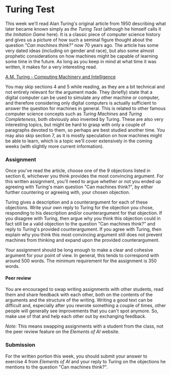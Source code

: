 
# Turing Test

This week we'll read Alan Turing's original article from 1950 describing what
later became known simply as *the Turing Test* (although he himself calls it
*the Imitation Game* here). It is a classic piece of computer science history
and gives us a picture of how such a seminal figure thought about the question
*"Can machines think?"* now 70 years ago. The article has some very dated ideas
(including on gender and race), but also some almost prophetic considerations
on how machines might be capable of learning some time in the future. As long
as you keep in mind at what time it was written, it makes for a very
interesting read.

[A.M. Turing - Computing Machinery and Intelligence](turing_test.pdf)

You may skip sections 4 and 5 while reading, as they are a bit technical and
not entirely relevant for the argument made. They (briefly) state that a
digital computer can be used to simulate any other machine or computer, and
therefore considering only digital computers is actually sufficient to answer
the question for machines in general. This is related to other famous computer
science concepts such as *Turing Machines* and *Turing Completeness*, both
obviously also invented by Turing. These are also very interesting topics, but
might be hard to grasp with only a couple of paragraphs devoted to them, so
perhaps are best studied another time. You may also skip section 7, as it is
mostly speculation on how machines might be able to learn, which is a topic
we'll cover extensively in the coming weeks (with slightly more current
information).

### Assignment

Once you've read the article, choose one of the 9 objections listed in section
6, whichever you think provides the most convincing argument. For this written
assignment, you'll need to argue whether or not you ended up agreeing with
Turing's main question "Can machines think?", by either further countering or
agreeing with, your chosen objection.

Turing gives a description and a counterargument for each of these objections.
Write your own reply to Turing for the objection you chose, responding to his
description and/or counterargument for that objection. If you disagree with
Turing, then argue why you think this objection could in fact still be a valid
objection to the question "Can machines think?" and reply to Turing's provided
counterargument. If you agree with Turing, then explain why you think this most
convincing argument still does not prevent machines from thinking and expand
upon the provided counterargument.

Your assignment should be long enough to make a clear and cohesive argument for
your point of view. In general, this tends to correspond with around 500 words.
The minimum requirement for the assignment is 350 words.

#### Peer review

You are encouraged to swap writing assignments with other students, read them
and share feedback with each other, both on the contents of the arguments and
the structure of the writing. Writing a good text can be difficult and,
especially after you rewrote something a couple of times, other people will
generally see improvements that you can't spot anymore. So, make use of that
and help each other out by exchanging feedback.

*Note:* This means swapping assignments with a student from the class, not
the peer review feature on the *Elements of AI* website.

### Submission

For the written portion this week, you should submit your answer to exercise 4
from *Elements of AI* and your reply to Turing on the objections he mentions
to the question "Can machines think?".
